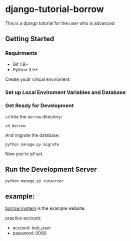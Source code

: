 # django-tutorial-borrow

This is a django tutorial for the user who is advanced

## Getting Started

### Requirments

- Git 1.8+
- Python 3.5+

Create youtr virtual enviroment:

### Set up Local Enviroment Variables and Database

### Get Ready for Development

`cd` into the `borrow` directory:

    cd borrow

And migrate the database:

    python manage.py migrate

Now you're all set.

## Run the Development Server

    python manage.py runserver

## example:
[borrow system] is the example website. 

practice account:

+ account: test_user
+ password: 0000

[borrow system]: https://borrowsystem.herokuapp.com